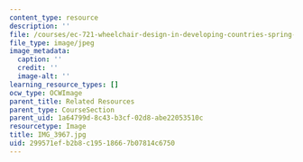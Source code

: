 ```yaml
---
content_type: resource
description: ''
file: /courses/ec-721-wheelchair-design-in-developing-countries-spring-2009/299571efb2b8c19518667b07814c6750_IMG_3967.jpg
file_type: image/jpeg
image_metadata:
  caption: ''
  credit: ''
  image-alt: ''
learning_resource_types: []
ocw_type: OCWImage
parent_title: Related Resources
parent_type: CourseSection
parent_uid: 1a64799d-8c43-b3cf-02d8-abe22053510c
resourcetype: Image
title: IMG_3967.jpg
uid: 299571ef-b2b8-c195-1866-7b07814c6750
---
```

